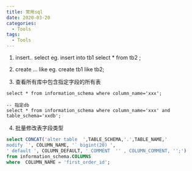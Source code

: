 ```yaml
---
title: 常用sql
date: 2020-03-20
categories:
  - Tools
tags:
  - Tools
---
```

1. insert.. select
eg. insert into tb1 select * from tb2 ; 

2. create ... like
eg. create tb1 like tb2;

3. 查看所有库中包含指定字段的所有表
```
select * from information_schema where column_name='xxx';

-- 指定db
select * from information_schema where column_name='xxx' and table_schema='xxdb'; 

```

4. 批量修改表字段类型
```SQL
select CONCAT('alter table  ',TABLE_SCHEMA,'.',TABLE_NAME,'  
modify `', COLUMN_NAME, '` bigint(20) ',  
' default ', COLUMN_DEFAULT, ' COMMENT  '' , COLUMN_COMMENT, '';') 
from information_schema.COLUMNS 
where  COLUMN_NAME = 'first_order_id';
```
